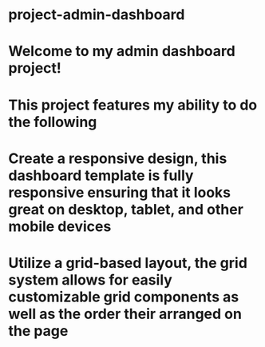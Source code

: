 # project-admin-dashboard

# Welcome to my admin dashboard project!
# This project features my ability to do the following
# Create a responsive design, this dashboard template is fully responsive ensuring that it looks great on desktop, tablet, and other mobile devices
# Utilize a grid-based layout, the grid system allows for easily customizable grid components as well as the order their arranged on the page
